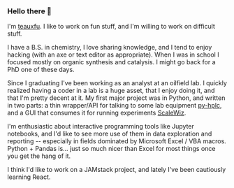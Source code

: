 ### Hello there 👋

I'm [teauxfu](https://teauxfu.dev). I like to work on fun stuff, and I'm willing to work on difficult stuff.

I have a B.S. in chemistry, I love sharing knowledge, and I tend to enjoy hacking (with an axe or text editor as appropriate).
When I was in school I focused mostly on organic synthesis and catalysis. I might go back for a PhD one of these days. 

Since I graduating I've been working as an analyst at an oilfield lab. I quickly realized having a coder in a lab is a huge asset, that I enjoy doing it, and that I'm pretty decent at it. My first major project was in Python, and written in two parts: a thin wrapper/API for talking to some lab equipment [py-hplc](https://github.com/pct-code/py-hplc), and a GUI that consumes it for running experiments [ScaleWiz](https://github.com/pct-code/scalewiz). 

I'm enthusiastic about interactive programming tools like Jupyter notebooks, and I'd like to see more use of them in data exploration and reporting -- especially in fields dominated by Microsoft Excel / VBA macros. Python + Pandas is... just so much nicer than Excel for most things once you get the hang of it. 

I think I'd like to work on a JAMstack project, and lately I've been cautiously learning React.
